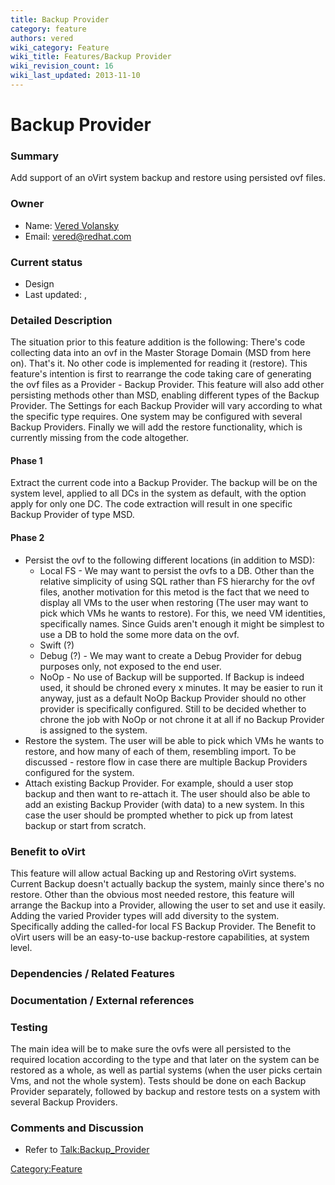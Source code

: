 ```yaml
---
title: Backup Provider
category: feature
authors: vered
wiki_category: Feature
wiki_title: Features/Backup Provider
wiki_revision_count: 16
wiki_last_updated: 2013-11-10
---
```


# Backup Provider

### Summary

Add support of an oVirt system backup and restore using persisted ovf files.

### Owner

*   Name: [Vered Volansky](User:vvolansk)
*   Email: vered@redhat.com

### Current status

*   Design
*   Last updated: ,

### Detailed Description

The situation prior to this feature addition is the following:
There's code collecting data into an ovf in the Master Storage Domain (MSD from here on). That's it. No other code is implemented for reading it (restore).
This feature's intention is first to rearrange the code taking care of generating the ovf files as a Provider - Backup Provider.
This feature will also add other persisting methods other than MSD, enabling different types of the Backup Provider. The Settings for each Backup Provider will vary according to what the specific type requires.
One system may be configured with several Backup Providers.
Finally we will add the restore functionality, which is currently missing from the code altogether.

#### Phase 1

Extract the current code into a Backup Provider.
The backup will be on the system level, applied to all DCs in the system as default, with the option apply for only one DC. The code extraction will result in one specific Backup Provider of type MSD.

#### Phase 2

*   Persist the ovf to the following different locations (in addition to MSD):
    -   Local FS - We may want to persist the ovfs to a DB. Other than the relative simplicity of using SQL rather than FS hierarchy for the ovf files, another motivation for this metod is the fact that we need to display all VMs to the user when restoring (The user may want to pick which VMs he wants to restore). For this, we need VM identities, specifically names. Since Guids aren't enough it might be simplest to use a DB to hold the some more data on the ovf.
    -   Swift (?)
    -   Debug (?) - We may want to create a Debug Provider for debug purposes only, not exposed to the end user.
    -   NoOp - No use of Backup will be supported. If Backup is indeed used, it should be chroned every x minutes. It may be easier to run it anyway, just as a default NoOp Backup Provider should no other provider is specifically configured. Still to be decided whether to chrone the job with NoOp or not chrone it at all if no Backup Provider is assigned to the system.
*   Restore the system. The user will be able to pick which VMs he wants to restore, and how many of each of them, resembling import. To be discussed - restore flow in case there are multiple Backup Providers configured for the system.
*   Attach existing Backup Provider. For example, should a user stop backup and then want to re-attach it. The user should also be able to add an existing Backup Provider (with data) to a new system. In this case the user should be prompted whether to pick up from latest backup or start from scratch.

### Benefit to oVirt

This feature will allow actual Backing up and Restoring oVirt systems. Current Backup doesn't actually backup the system, mainly since there's no restore. Other than the obvious most needed restore, this feature will arrange the Backup into a Provider, allowing the user to set and use it easily. Adding the varied Provider types will add diversity to the system. Specifically adding the called-for local FS Backup Provider. The Benefit to oVirt users will be an easy-to-use backup-restore capabilities, at system level.

### Dependencies / Related Features

### Documentation / External references

### Testing

The main idea will be to make sure the ovfs were all persisted to the required location according to the type and that later on the system can be restored as a whole, as well as partial systems (when the user picks certain Vms, and not the whole system).
Tests should be done on each Backup Provider separately, followed by backup and restore tests on a system with several Backup Providers.

### Comments and Discussion

*   Refer to <Talk:Backup_Provider>

<Category:Feature>
